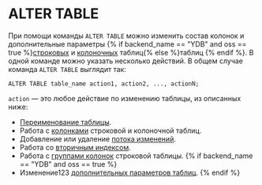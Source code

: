 # ALTER TABLE

При помощи команды `ALTER TABLE` можно изменить состав колонок и дополнительные параметры {% if backend_name == "YDB" and oss == true %}[строковых](../../../../concepts/datamodel/table.md#row-tables) и [колоночных](../../../../concepts/datamodel/table.md#colums-tables) таблиц{% else %}таблиц {% endif %}. В одной команде можно указать несколько действий. В общем случае команда `ALTER TABLE` выглядит так:


```yql
ALTER TABLE table_name action1, action2, ..., actionN;
```

`action` — это любое действие по изменению таблицы, из описанных ниже:

* [Переименование таблицы](rename.md).
* Работа с [колонками](columns.md) строковой и колоночной таблиц.
* Добавление или удаление [потока изменений](changefeed.md).
* Работа со [вторичным индексом](secondary_index.md).
* Работа с [группами колонок](family.md) строковой таблицы.
{% if backend_name == "YDB" and oss == true %}
* Изменение123 [дополнительных параметров таблиц](set.md).
{% endif %}
